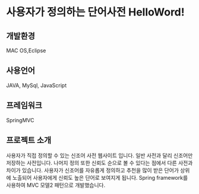 
# 사용자가 정의하는 단어사전 HelloWord!

## 개발환경
MAC OS,Eclipse
## 사용언어 
JAVA, MySql, JavaScript
## 프레임워크 
SpringMVC
## 프로젝트 소개
사용자가 직접 정의할 수 있는 신조어 사전 웹사이트 입니다.
일반 사전과 달리 신조어만 저장하는 사전입니다.
나머지 정의 또한 신뢰도 순으로 볼 수 있다는 점에서 다른 사전과 차이가 있습니다.
사용자가 신조어를 자유롭게 정의하고 추천을 많이 받은 단어가 상위에 노출되어 사용자에게 신뢰도 높은 단어로 보여지게 됩니다. 
Spring framework를 사용하여 MVC 모델2 패턴으로 개발했습니다.
